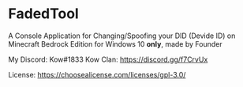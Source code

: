 # FadedTool
 A Console Application for Changing/Spoofing your DID (Devide ID) on Minecraft Bedrock Edition for Windows 10 **only**, made by Founder
 
My Discord: Kow#1833
Kow Clan: https://discord.gg/f7CrvUx

License:
https://choosealicense.com/licenses/gpl-3.0/
